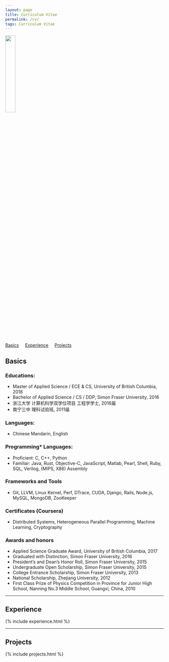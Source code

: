 ```yaml
---
layout: page
title: Curriculum Vitae
permalink: /cv/
tags: Curriculum Vitae
---
```

<div class="col-3">
  <img width="25%" src="http:{{ baseurl }}/images/{{ site.headpic }}" />
</div>
<a href="#Basics">Basics</a> &nbsp;&nbsp;&nbsp;
<a href="#Experience">Experience</a> &nbsp;&nbsp;&nbsp;
<a href="#Projects">Projects</a>

<h2 id="Basics">Basics</h2>

### Educations:
* Master of Applied Science / ECE & CS, University of British Columbia, 2018
* Bachelor of Applied Science / CS / DDP, Simon Fraser University, 2016
* 浙江大学 计算机科学双学位项目 工程学学士, 2016届
* 南宁三中 理科试验班, 2011届

### Languages:
* Chinese Mandarin, English

### Programming* Languages:
* Proficient: C, C++, Python
* Familiar: Java, Rust, Objective-C, JavaScript, Matlab, Pearl, Shell, Ruby, SQL, Verilog, (MIPS, X86) Assembly

### Frameworks and Tools
* Git, LLVM, Linux Kernel, Perf, DTrace, CUDA, Django, Rails, Node.js, MySQL, MongoDB, ZooKeeper

### Certificates (Coursera)
* Distributed Systems, Heterogeneous Parallel Programming, Machine Learning, Cryptography

### Awards and honors
* Applied Science Graduate Award, University of British Columbia, 2017
* Graduated with Distinction, Simon Fraser University, 2016
* President’s and Dean’s Honor Roll, Simon Fraser University, 2015
* Undergraduate Open Scholarship, Simon Fraser University, 2015
* College Entrance Scholarship, Simon Fraser University, 2013
* National Scholarship, Zhejiang University, 2012
* First Class Prize of Physics Competition in Province for Junior High School, Nanning No.3 Middle School, Guangxi, China, 2010

<hr>
<h2 id="Experience">Experience</h2>
{% include experience.html %}

<hr>
<h2 id="Projects">Projects</h2>
{% include projects.html %}


